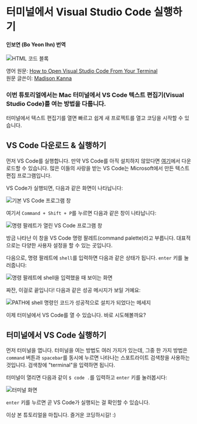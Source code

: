 # 터미널에서 Visual Studio Code 실행하기

#### 인보연 (Bo Yeon Ihn) 번역

![HTML 코드 블록](https://www.freecodecamp.org/news/content/images/size/w2000/2022/01/code.jpg)

영어 원문: [How to Open Visual Studio Code From Your Terminal](freecodecamp.org/news/how-to-open-visual-studio-code-from-your-terminal/)  
원문 글쓴이: [Madison Kanna](https://www.freecodecamp.org/news/author/madisonkanna/)

### 이번 튜토리얼에서는 Mac 터미널에서 VS Code 텍스트 편집기(Visual Studio Code)를 여는 방법을 다룹니다.

터미널에서 텍스트 편집기를 열면 빠르고 쉽게 새 프로젝트를 열고 코딩을 시작할 수 있습니다.

## VS Code 다운로드 & 실행하기

먼저 VS Code를 실행합니다. 만약 VS Code를 아직 설치하지 않았다면 [여기](https://code.visualstudio.com/)에서 다운로드할 수 있습니다. 많은 이들의 사랑을 받는 VS Code는 Microsoft에서 만든 텍스트 편집 프로그램입니다.

VS Code가 실행되면, 다음과 같은 화면이 나타납니다:

![기본 VS Code 프로그램 창](https://www.freecodecamp.org/news/content/images/size/w1000/2022/01/image.png)

여기서 `Command + Shift + P`를 누르면 다음과 같은 창이 나타납니다:

![명령 팔레트가 열린 VS Code 프로그램 창](https://www.freecodecamp.org/news/content/images/size/w1000/2022/01/image-1.png)

방금 나타난 이 창을 VS Code 명령 팔레트(command palette)라고 부릅니다. 대표적으로는 다양한 사용자 설정을 할 수 있는 곳입니다.

다음으로, 명령 팔레트에 `shell`를 입력하면 다음과 같은 상태가 됩니다. `enter` 키를 눌러줍니다:

![명령 팔레트에 shell을 입력했을 때 보이는 화면](https://www.freecodecamp.org/news/content/images/size/w1000/2022/01/image-2.png)

짜잔, 이걸로 끝입니다! 다음과 같은 성공 메시지가 보일 거예요:

![PATH에 shell 명령인 코드가 성공적으로 설치가 되었다는 메세지](https://www.freecodecamp.org/news/content/images/size/w1000/2022/01/image-3.png)

이제 터미널에서 VS Code를 열 수 있습니다. 바로 시도해볼까요?

## 터미널에서 VS Code 실행하기

먼저 터미널을 엽니다. 터미널을 여는 방법도 여러 가지가 있는데, 그중 한 가지 방법은 `command` 버튼과 `spacebar`를 동시에 누르면 나타나는 스포트라이트 검색창을 사용하는 것입니다. 검색창에 "terminal"을 입력하면 됩니다.

터미널이 열리면 다음과 같이 `$ code .`를 입력하고 `enter` 키를 눌러봅시다:

![터미널 화면](https://www.freecodecamp.org/news/content/images/size/w1000/2022/01/image-4.png)

`enter` 키를 누르면 곧 VS Code가 실행되는 걸 확인할 수 있습니다.

이상 본 튜토리얼을 마칩니다. 즐거운 코딩하시길! :)
